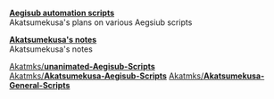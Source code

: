 [**Aegisub automation scripts**](https://github.com/users/Akatmks/projects/1)  
Akatsumekusa's plans on various Aegsiub scripts  

[**Akatsumekusa's notes**](https://akatmks.github.io/)  
Akatsumekusa's notes  

[Akatmks/**unanimated-Aegisub-Scripts**](https://github.com/Akatmks/unanimated-Aegisub-Scripts)  
[Akatmks/**Akatsumekusa-Aegisub-Scripts**](https://github.com/Akatmks/Akatsumekusa-Aegisub-Scripts)
[Akatmks/**Akatsumekusa-General-Scripts**](https://github.com/Akatmks/Akatsumekusa-General-Scripts)  
